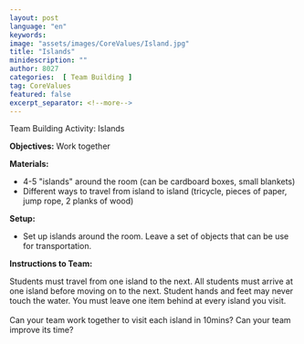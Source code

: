 ```yaml
---
layout: post
language: "en"
keywords:
image: "assets/images/CoreValues/Island.jpg"
title: "Islands"
minidescription: ""
author: 8027
categories:  [ Team Building ]
tag: CoreValues
featured: false
excerpt_separator: <!--more-->
---
```


Team Building Activity: Islands<br>
<!--more-->

<b>Objectives:</b>
Work together

<b>Materials:</b>
- 4-5 "islands" around the room (can be cardboard boxes, small blankets)
- Different ways to travel from island to island (tricycle, pieces of paper, jump rope, 2 planks of wood)


<b>Setup:</b>
- Set up islands around the room. Leave a set of objects that can be use for transportation.


<b>Instructions to Team:</b>

Students must travel from one island to the next. All students must arrive at one island before moving on to the next. Student hands and feet may never touch the water. You must leave one item behind at every island you visit.
<br><br>
Can your team work together to visit each island in 10mins? Can your team improve its time?
<br>
